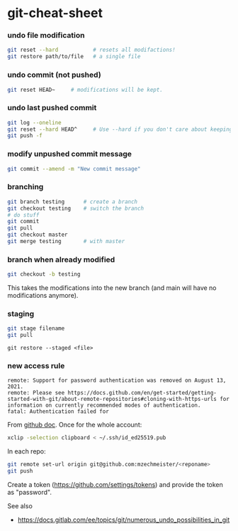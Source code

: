 # git-cheat-sheet

### undo file modification
```bash
git reset --hard           # resets all modifactions!
git restore path/to/file   # a single file

```
### undo commit (not pushed)
```bash
git reset HEAD~     # modifications will be kept.
```

### undo last pushed commit
```bash
git log --oneline
git reset --hard HEAD^     # Use --hard if you don't care about keeping the changes you made
git push -f
```

### modify unpushed commit message
```bash
git commit --amend -m "New commit message"
```

### branching
```bash
git branch testing      # create a branch   
git checkout testing    # switch the branch
# do stuff
git commit
git pull
git checkout master
git merge testing       # with master 
```

### branch when already modified
```bash
git checkout -b testing
```
This takes the modifications into the new branch (and main will have no modifications anymore).

### staging
```bash
git stage filename
git pull
```
`git restore --staged <file>`

### new access rule
```
remote: Support for password authentication was removed on August 13, 2021.
remote: Please see https://docs.github.com/en/get-started/getting-started-with-git/about-remote-repositories#cloning-with-https-urls for information on currently recommended modes of authentication.
fatal: Authentication failed for
```

From [github doc](https://docs.github.com/en/authentication/connecting-to-github-with-ssh/generating-a-new-ssh-key-and-adding-it-to-the-ssh-agent).
Once for the whole account:
```bash
xclip -selection clipboard < ~/.ssh/id_ed25519.pub
```
In each repo:
```bash
git remote set-url origin git@github.com:mzechmeister/<reponame>
git push
```
Create a token (https://github.com/settings/tokens) and provide the token as "password".

See also
* https://docs.gitlab.com/ee/topics/git/numerous_undo_possibilities_in_git

